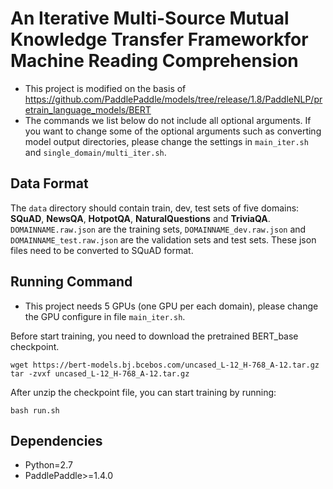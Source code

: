 # An Iterative Multi-Source Mutual Knowledge Transfer Frameworkfor Machine Reading Comprehension
* This project is modified on the basis of https://github.com/PaddlePaddle/models/tree/release/1.8/PaddleNLP/pretrain_language_models/BERT
* The commands we list below do not include all optional arguments. 
If you want to change some of the optional arguments such as converting model output directories, please change the settings in ```main_iter.sh``` and ```single_domain/multi_iter.sh```.

## Data Format
The ```data``` directory should contain train, dev, test sets of five domains: **SQuAD**, **NewsQA**, **HotpotQA**, **NaturalQuestions** and **TriviaQA**. ```DOMAINNAME.raw.json``` are the training sets, ```DOMAINNAME_dev.raw.json``` and ```DOMAINNAME_test.raw.json``` are the validation sets and test sets. These json files need to be converted to SQuAD format.

## Running Command
* This project needs 5 GPUs (one GPU per each domain), please change the GPU configure in file ```main_iter.sh```.
  
Before start training, you need to download the pretrained BERT_base checkpoint.
```
wget https://bert-models.bj.bcebos.com/uncased_L-12_H-768_A-12.tar.gz
tar -zvxf uncased_L-12_H-768_A-12.tar.gz
```
After unzip the checkpoint file, you can start training by running:
```
bash run.sh
```
## Dependencies
* Python=2.7
* PaddlePaddle>=1.4.0
